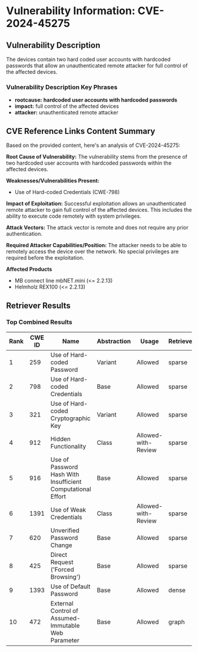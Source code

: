 # Vulnerability Information: CVE-2024-45275

## Vulnerability Description
The devices contain two hard coded user accounts with hardcoded passwords that allow an unauthenticated remote attacker for full control of the affected devices.

### Vulnerability Description Key Phrases
- **rootcause:** **hardcoded user accounts with hardcoded passwords**
- **impact:** full control of the affected devices
- **attacker:** unauthenticated remote attacker

## CVE Reference Links Content Summary
Based on the provided content, here's an analysis of CVE-2024-45275:

**Root Cause of Vulnerability:**
The vulnerability stems from the presence of two hardcoded user accounts with hardcoded passwords within the affected devices.

**Weaknesses/Vulnerabilities Present:**
- Use of Hard-coded Credentials (CWE-798)

**Impact of Exploitation:**
Successful exploitation allows an unauthenticated remote attacker to gain full control of the affected devices. This includes the ability to execute code remotely with system privileges.

**Attack Vectors:**
The attack vector is remote and does not require any prior authentication.

**Required Attacker Capabilities/Position:**
The attacker needs to be able to remotely access the device over the network. No special privileges are required before the exploitation.

**Affected Products**
- MB connect line mbNET.mini (<= 2.2.13)
- Helmholz REX100 (<= 2.2.13)

## Retriever Results

### Top Combined Results

| Rank | CWE ID | Name | Abstraction | Usage  | Retrievers | Individual Scores |
|------|--------|------|-------------|-------|------------|-------------------|
| 1 | 259 | Use of Hard-coded Password | Variant | Allowed | sparse | 0.317 |
| 2 | 798 | Use of Hard-coded Credentials | Base | Allowed | sparse | 0.295 |
| 3 | 321 | Use of Hard-coded Cryptographic Key | Variant | Allowed | sparse | 0.267 |
| 4 | 912 | Hidden Functionality | Class | Allowed-with-Review | sparse | 0.234 |
| 5 | 916 | Use of Password Hash With Insufficient Computational Effort | Base | Allowed | sparse | 0.193 |
| 6 | 1391 | Use of Weak Credentials | Class | Allowed-with-Review | sparse | 0.192 |
| 7 | 620 | Unverified Password Change | Base | Allowed | sparse | 0.172 |
| 8 | 425 | Direct Request ('Forced Browsing') | Base | Allowed | sparse | 0.168 |
| 9 | 1393 | Use of Default Password | Base | Allowed | dense | 0.608 |
| 10 | 472 | External Control of Assumed-Immutable Web Parameter | Base | Allowed | graph | 0.002 |

